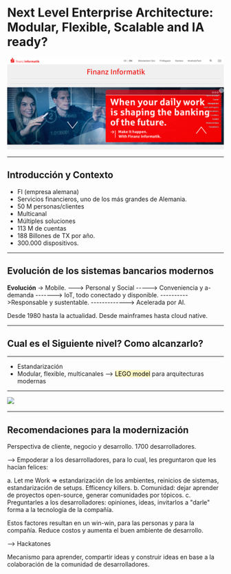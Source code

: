 # Next Level Enterprise Architecture: Modular, Flexible, Scalable and IA ready?

![](../../images/fi_logo.png)

---

## Introducción y Contexto

 - FI (empresa alemana)
 - Servicios financieros, uno de los más grandes de Alemania.
 - 50 M personas/clientes
 - Multicanal
 - Múltiples soluciones
 - 113 M de cuentas
 - 188 Billones de TX por año.
 - 300.000 dispositivos.

---

## Evolución de los sistemas bancarios modernos

**Evolución**
-> Mobile.
---> Personal y Social
-----> Conveniencia y a-demanda
-------> IoT, todo conectado y disponible.
---------->Responsable y sustentable.
-------------> Acelerada por AI.

Desde 1980 hasta la actualidad. Desde mainframes hasta cloud native.

---

## Cual es el Siguiente nivel? Como alcanzarlo?

---

 - Estandarización
 - Modular, flexible, multicanales
--> <mark style="background: #FFF3A3A6;">LEGO model</mark> para arquitecturas modernas

---

![](lego_model_modern_architecture.png)

---

## Recomendaciones para la modernización

Perspectiva de cliente, negocio y desarrollo.
1700 desarrolladores.

--> Empoderar a los desarrolladores, para lo cual, les preguntaron que les hacían felices:
 
 a. Let me Work => estandarización de los ambientes, reinicios de sistemas, estandarización de setups. Efficency killers.
 b. Comunidad: dejar aprender de proyectos open-source, generar comunidades  por tópicos.
 c. Preguntarles a los desarrolladores: opiniones, ideas, invitarlos a "darle" forma a la tecnología de la compañía.

Estos factores resultan en un win-win, para las personas y para la compañía. Reduce costos y aumenta el buen ambiente de desarrollo.

--> Hackatones

Mecanismo para aprender, compartir ideas y construir ideas en base a la colaboración de la comunidad de desarrolladores.